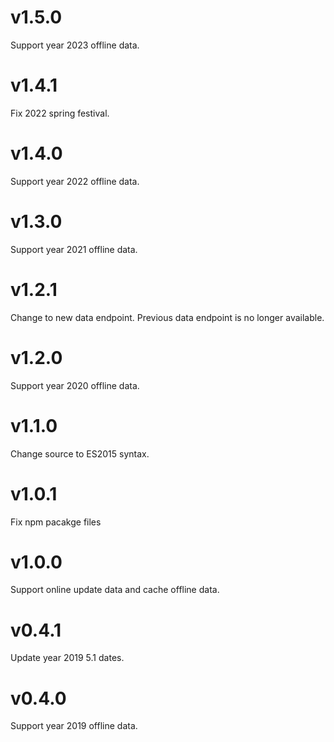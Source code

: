 # v1.5.0

Support year 2023 offline data.

# v1.4.1

Fix 2022 spring festival.

# v1.4.0

Support year 2022 offline data.

# v1.3.0

Support year 2021 offline data.

# v1.2.1

Change to new data endpoint. Previous data endpoint is no longer available.

# v1.2.0

Support year 2020 offline data.

# v1.1.0

Change source to ES2015 syntax.

# v1.0.1

Fix npm pacakge files

# v1.0.0

Support online update data and cache offline data.

# v0.4.1

Update year 2019 5.1 dates.

# v0.4.0

Support year 2019 offline data.
